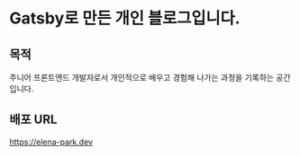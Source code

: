 # Gatsby로 만든 개인 블로그입니다.

## 목적
주니어 프론트엔드 개발자로서 개인적으로 배우고 경험해 나가는 과정을 기록하는 공간입니다.


## 배포 URL
https://elena-park.dev

